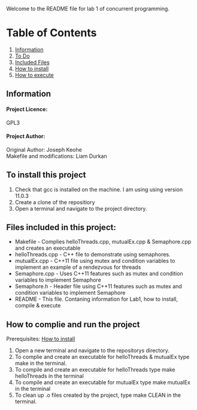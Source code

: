 Welcome to the README file for lab 1 of concurrent programming. 

# Table of Contents
1. [Information](#project-licence-gpl3)
2. [To Do](#to-do)
3. [Included Files](#files-included-in-this-project)
4. [How to install](#to-install-this-project)
5. [How to execute](#how-to-complie-and-run-the-project)


## Information

#### Project Licence: 
GPL3

#### Project Author: 
Original Author: Joseph Keohe<br>
Makefile and modifications: Liam Durkan

## To install this project
1. Check that gcc is installed on the machine. I am using using version 11.0.3 
2. Create a clone of the repositiory
3. Open a terminal and navigate to the project directory. 


## Files included in this project:
- Makefile - Complies helloThreads.cpp, mutualEx.cpp & Semaphore.cpp and creates an executable 
- helloThreads.cpp - C++ file to demonstrate using semaphores. 
- mutualEx.cpp - C++11 file using mutex and condition variables to implement an example of a rendezvous for threads
- Semaphore.cpp - Uses C++11 features such as mutex and condition variables to implement Semaphore
- Semaphore.h - Header file using C++11 features such as mutex and condition variables to implement Semaphore
- README - This file. Contaning information for Lab1, how to install, compile & execute 

## How to complie and run the project
Prerequisites: [How to install](#to-install-this-project)
1. Open a new terminal and navigate to the repositorys directory.
2. To complie and create an executable for helloThreads & mutualEx type make in the terminal. 
3. To compile and create an executable for helloThreads type make helloThreads in the terminal
4. To compile and create an executable for mutualEx type make mutualEx in the terminal
5. To clean up .o files created by the project, type make CLEAN in the terminal. 